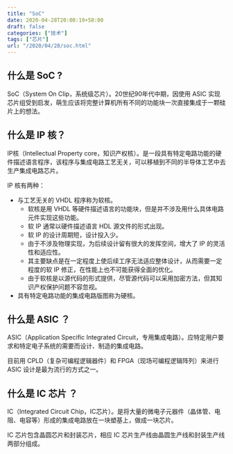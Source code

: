 ```yaml
---
title: "SoC"
date: 2020-04-28T20:00:19+58:00
draft: false
categories: ["技术"]
tags: ["芯片"]
url: "/2020/04/28/soc.html"
---
```


## 什么是 SoC ?

SoC（System On Clip，系统级芯片）。20世纪90年代中期，因使用 ASIC 实现芯片组受到启发，萌生应该将完整计算机所有不同的功能块一次直接集成于一颗硅片上的想法。



## 什么是 IP 核？

IP核（Intellectual Property core，知识产权核）。是一段具有特定电路功能的硬件描述语言程序，该程序与集成电路工艺无关，可以移植到不同的半导体工艺中去生产集成电路芯片。

IP 核有两种：

- 与工艺无关的 VHDL 程序称为软核。
  - 软核是用 VHDL 等硬件描述语言的功能块，但是并不涉及用什么具体电路元件实现这些功能。
  - 软 IP 通常以硬件描述语言 HDL 源文件的形式出现。
  - 软 IP 的设计周期短，设计投入少。
  - 由于不涉及物理实现，为后续设计留有很大的发挥空间，增大了 IP 的灵活性和适应性。
  - 其主要缺点是在一定程度上使后续工序无法适应整体设计，从而需要一定程度的软 IP 修正，在性能上也不可能获得全面的优化。
  - 由于软核是以源代码的形式提供，尽管源代码可以采用加密方法，但其知识产权保护问题不容忽视。
- 具有特定电路功能的集成电路版图称为硬核。



## 什么是 ASIC ？

ASIC（Application Specific Integrated Circuit，专用集成电路）。应特定用户要求和特定电子系统的需要而设计、制造的集成电路。

目前用 CPLD（复杂可编程逻辑器件）和 FPGA（现场可编程逻辑阵列）来进行 ASIC 设计是最为流行的方式之一。



## 什么是 IC 芯片 ？

IC（Integrated Circuit Chip，IC芯片）。是将大量的微电子元器件（晶体管、电阻、电容等）形成的集成电路放在一块塑基上，做成一块芯片。

IC 芯片包含晶圆芯片和封装芯片，相应 IC 芯片生产线由晶圆生产线和封装生产线两部分组成。
